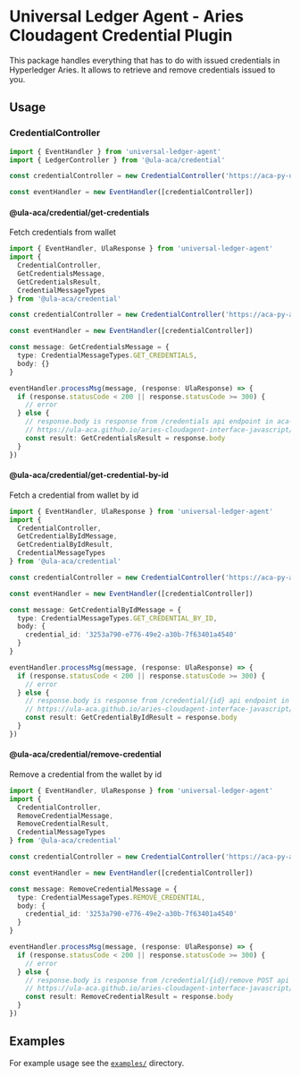 # Universal Ledger Agent - Aries Cloudagent Credential Plugin

This package handles everything that has to do with issued credentials in Hyperledger Aries. It allows to retrieve and remove credentials issued to you.

## Usage

### CredentialController

```typescript
import { EventHandler } from 'universal-ledger-agent'
import { LedgerController } from '@ula-aca/credential'

const credentialController = new CredentialController('https://aca-py-url.com')

const eventHandler = new EventHandler([credentialController])
```

#### @ula-aca/credential/get-credentials

Fetch credentials from wallet

```typescript
import { EventHandler, UlaResponse } from 'universal-ledger-agent'
import {
  CredentialController,
  GetCredentialsMessage,
  GetCredentialsResult,
  CredentialMessageTypes
} from '@ula-aca/credential'

const credentialController = new CredentialController('https://aca-py-api.test')

const eventHandler = new EventHandler([credentialController])

const message: GetCredentialsMessage = {
  type: CredentialMessageTypes.GET_CREDENTIALS,
  body: {}
}

eventHandler.processMsg(message, (response: UlaResponse) => {
  if (response.statusCode < 200 || response.statusCode >= 300) {
    // error
  } else {
    // response.body is response from /credentials api endpoint in aca-py
    // https://ula-aca.github.io/aries-cloudagent-interface-javascript/#/credentials/get_credentials
    const result: GetCredentialsResult = response.body
  }
})
```

#### @ula-aca/credential/get-credential-by-id

Fetch a credential from wallet by id

```typescript
import { EventHandler, UlaResponse } from 'universal-ledger-agent'
import {
  CredentialController,
  GetCredentialByIdMessage,
  GetCredentialByIdResult,
  CredentialMessageTypes
} from '@ula-aca/credential'

const credentialController = new CredentialController('https://aca-py-api.test')

const eventHandler = new EventHandler([credentialController])

const message: GetCredentialByIdMessage = {
  type: CredentialMessageTypes.GET_CREDENTIAL_BY_ID,
  body: {
    credential_id: '3253a790-e776-49e2-a30b-7f63401a4540'
  }
}

eventHandler.processMsg(message, (response: UlaResponse) => {
  if (response.statusCode < 200 || response.statusCode >= 300) {
    // error
  } else {
    // response.body is response from /credential/{id} api endpoint in aca-py
    // https://ula-aca.github.io/aries-cloudagent-interface-javascript/#/credentials/get_credential__id_
    const result: GetCredentialByIdResult = response.body
  }
})
```

#### @ula-aca/credential/remove-credential

Remove a credential from the wallet by id

```typescript
import { EventHandler, UlaResponse } from 'universal-ledger-agent'
import {
  CredentialController,
  RemoveCredentialMessage,
  RemoveCredentialResult,
  CredentialMessageTypes
} from '@ula-aca/credential'

const credentialController = new CredentialController('https://aca-py-api.test')

const eventHandler = new EventHandler([credentialController])

const message: RemoveCredentialMessage = {
  type: CredentialMessageTypes.REMOVE_CREDENTIAL,
  body: {
    credential_id: '3253a790-e776-49e2-a30b-7f63401a4540'
  }
}

eventHandler.processMsg(message, (response: UlaResponse) => {
  if (response.statusCode < 200 || response.statusCode >= 300) {
    // error
  } else {
    // response.body is response from /credential/{id}/remove POST api endpoint in aca-py
    // https://ula-aca.github.io/aries-cloudagent-interface-javascript/#/credentials/post_credential__id__remove
    const result: RemoveCredentialResult = response.body
  }
})
```

## Examples

For example usage see the [`examples/`](./examples) directory.
